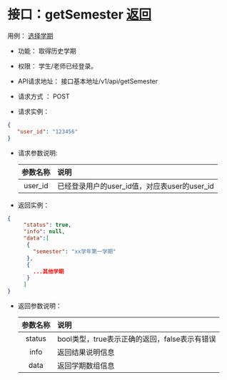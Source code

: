 # 接口：getSemester  [返回](../README.md)
用例： [选择学期](../用例/选择学期.md)

- 功能：
    取得历史学期
- 权限：
    学生/老师已经登录。    
- API请求地址： 
    接口基本地址/v1/api/getSemester

- 请求方式 ：
    POST

- 请求实例：
```json
{ 
   "user_id": "123456"
}
 ```
        
- 请求参数说明:        

  |参数名称|说明|
  |:---------:|:--------------------------------------------------------|      
  |user_id|已经登录用户的user_id值，对应表user的user_id|
  
- 返回实例：
```json
{ 
     "status": true,
     "info": null,
     "data":[
      {
        "semester": "xx学年第一学期"
      },
      {
        ...其他学期
      }
     ]
}
 ```
 
- 返回参数说明：    
 
  |参数名称|说明|
  |:---------:|:--------------------------------------------------------|      
  |status|bool类型，true表示正确的返回，false表示有错误|
  |info|返回结果说明信息|
  |data|返回学期数组信息|


